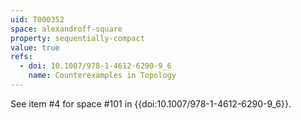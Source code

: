 ```yaml
---
uid: T000352
space: alexandroff-square
property: sequentially-compact
value: true
refs:
  - doi: 10.1007/978-1-4612-6290-9_6
    name: Counterexamples in Topology
---
```

See item #4 for space #101 in {{doi:10.1007/978-1-4612-6290-9_6}}.

